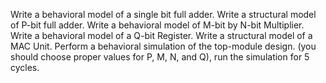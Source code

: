 Write a behavioral model of a single bit full adder.
Write a structural model of P-bit full adder.
Write a behavioral model of M-bit by N-bit Multiplier.
Write a behavioral model of a Q-bit Register.
Write a structural model of a MAC Unit.
Perform a behavioral simulation of the top-module design. (you should choose proper values for P, M, N, and Q), run the simulation for 5 cycles.

